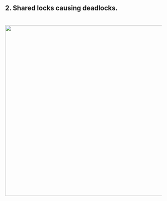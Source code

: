 <h2>2. Shared locks causing deadlocks.<br/><br/></h2>

<img src="C:\git\deadlock\scenario1.png" height="550"/>
